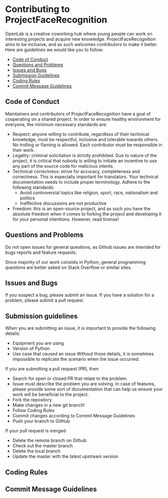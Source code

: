 # Contributing to ProjectFaceRecognition

OpenLab is a creative coworking hub where young people can work on interesting
projects and acquire new knowledge. ProjectFaceRecognition aims to be inclusive,
and as such welcomes contributors to make it better. Here are guidelines we
would like you to follow:

* [Code of Conduct](#coc)
* [Questions and Problems](#qap)
* [Issues and Bugs](#iab)
* [Submission Guidelines](#submission)
* [Coding Rules](#code)
* [Commit Message Guidelines](#commits)

## <a name="coc"></a> Code of Conduct

Maintainers and contributors of ProjectFaceRecognition have a goal of cooperating
on a shared project. In order to ensure healthy environment for everyone, the
minimum necessary standards are:

* Respect: anyone willing to contribute, regardless of their technical knowledge,
must be respectful, inclusive and tolerable towards others. No trolling or
flaming is allowed. Each contributor must be responsible in their work.
* Legality: criminal solicitation is strictly prohibited. Due to nature of the
project, it is critical that nobody is willing to initiate an incentive to use
any part of the source code for malicious intents.
* Technical correctness: strive for accuracy, completeness and correctness. This
is especially important for translators. Your technical documentation needs to
include proper terminology. Adhere to the following standards:
  * Avoid controversial topics like religion, sport, race, nationalism and politics
  * Ineffective discussions are not productive
* Freedom: this is an open-source project, and as such you have the absolute
freedom when it comes to forking the project and developing it for your personal
intentions. However, read license!

## <a name="qap"></a> Questions and Problems

Do not open issues for general questions, as Github issues are intended for bugs
reports and feature requests.

Since majority of our work consists in Python, general programming questions are
better asked on Stack Overflow or similar sites.

## <a name="iab"></a> Issues and Bugs

If you suspect a bug, please submit an issue. If you have a solution for a problem,
please submit a pull request.

## <a name="submission"></a> Submission guidelines

When you are submitting an issue, it is important to provide the following details:
* Equipment you are using
* Version of Python
* Use case that caused an issue
Without those details, it is sometimes impossible to replicate the scenario when
the issue occurred.

If you are submitting a pull request (PR), then
* Search for open or closed PR that relate to the problem.
* Issue must describe the problem you are solving. In case of features, please
provide some sort of documentation that can help us ensure your work will be
beneficial to the project.
* Fork the repository
* Make changes in a new git branch!
* Follow Coding Rules
* Commit changes according to Commit Message Guidelines
* Push your branch to GitHub

If your pull request is merged
* Delete the remote branch on Github
* Check out the master branch
* Delete the local branch
* Update the master with the latest upstream version

## <a name="code"></a> Coding Rules



## <a href="commits"></a> Commit Message Guidelines
